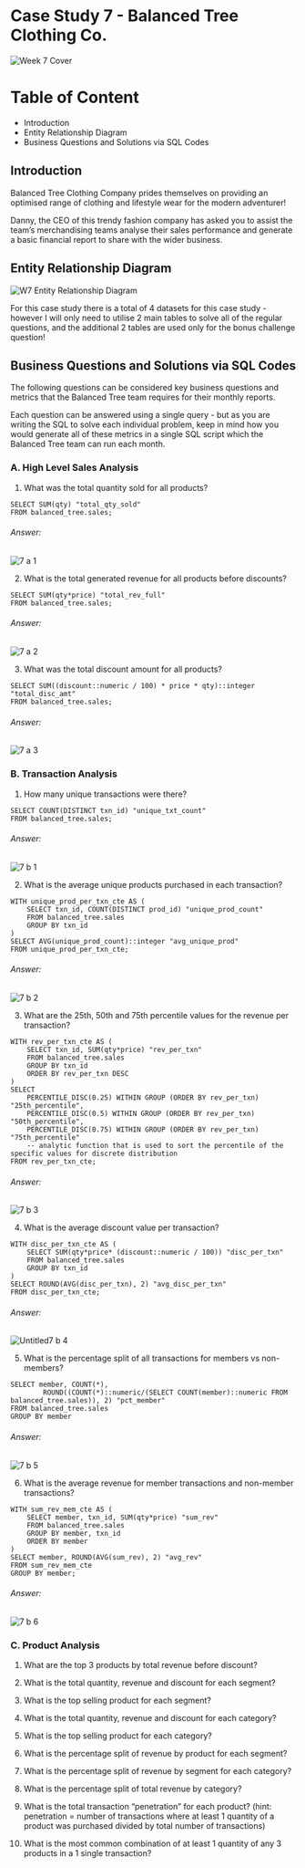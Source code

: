 # Case Study 7 - Balanced Tree Clothing Co.

![Week 7 Cover](https://github.com/lanhoang82/8-Week-SQL-Challenge/assets/47191803/2b1dff64-dd79-4f5c-95f5-b0e1c355ad1c)

# Table of Content
- Introduction
- Entity Relationship Diagram
- Business Questions and Solutions via SQL Codes

## Introduction
Balanced Tree Clothing Company prides themselves on providing an optimised range of clothing and lifestyle wear for the modern adventurer!

Danny, the CEO of this trendy fashion company has asked you to assist the team’s merchandising teams analyse their sales performance and generate a basic financial report to share with the wider business.

## Entity Relationship Diagram
![W7 Entity Relationship Diagram](https://github.com/lanhoang82/8-Week-SQL-Challenge/assets/47191803/6d4bb87b-715b-48b4-85ad-ba3f7be452b4)


For this case study there is a total of 4 datasets for this case study - however I will only need to utilise 2 main tables to solve all of the regular questions, and the additional 2 tables are used only for the bonus challenge question!

## Business Questions and Solutions via SQL Codes

The following questions can be considered key business questions and metrics that the Balanced Tree team requires for their monthly reports.

Each question can be answered using a single query - but as you are writing the SQL to solve each individual problem, keep in mind how you would generate all of these metrics in a single SQL script which the Balanced Tree team can run each month.

### A. High Level Sales Analysis

1. What was the total quantity sold for all products?

```
SELECT SUM(qty) "total_qty_sold"
FROM balanced_tree.sales;
```
###### Answer:
![7 a 1](https://github.com/lanhoang82/8-Week-SQL-Challenge/assets/47191803/0f214dd2-6fa3-47dc-882a-e0e534dff88f)


2. What is the total generated revenue for all products before discounts?

```
SELECT SUM(qty*price) "total_rev_full"
FROM balanced_tree.sales;
```
###### Answer:
![7 a 2](https://github.com/lanhoang82/8-Week-SQL-Challenge/assets/47191803/ee7f87df-f9f3-45f5-b253-0793a9153007)


3. What was the total discount amount for all products?

```
SELECT SUM((discount::numeric / 100) * price * qty)::integer "total_disc_amt"
FROM balanced_tree.sales;
```
###### Answer:
![7 a 3](https://github.com/lanhoang82/8-Week-SQL-Challenge/assets/47191803/fea8a7cb-d04f-446f-ae5b-b6f900aec966)


### B. Transaction Analysis

1. How many unique transactions were there?

```
SELECT COUNT(DISTINCT txn_id) "unique_txt_count"
FROM balanced_tree.sales;
```
###### Answer:
![7 b 1](https://github.com/lanhoang82/8-Week-SQL-Challenge/assets/47191803/c2f22562-a081-44a7-b088-147c8eac1b1b)


2. What is the average unique products purchased in each transaction?

```
WITH unique_prod_per_txn_cte AS (
	SELECT txn_id, COUNT(DISTINCT prod_id) "unique_prod_count"
	FROM balanced_tree.sales
	GROUP BY txn_id
)
SELECT AVG(unique_prod_count)::integer "avg_unique_prod"
FROM unique_prod_per_txn_cte;
```
###### Answer:
![7 b 2](https://github.com/lanhoang82/8-Week-SQL-Challenge/assets/47191803/0010376f-1a0d-463f-8a07-34dcee5af66b)


3. What are the 25th, 50th and 75th percentile values for the revenue per transaction?

```
WITH rev_per_txn_cte AS (
	SELECT txn_id, SUM(qty*price) "rev_per_txn"
	FROM balanced_tree.sales
	GROUP BY txn_id
	ORDER BY rev_per_txn DESC
)
SELECT 
	PERCENTILE_DISC(0.25) WITHIN GROUP (ORDER BY rev_per_txn) "25th_percentile",
	PERCENTILE_DISC(0.5) WITHIN GROUP (ORDER BY rev_per_txn) "50th_percentile",
	PERCENTILE_DISC(0.75) WITHIN GROUP (ORDER BY rev_per_txn) "75th_percentile"
	-- analytic function that is used to sort the percentile of the specific values for discrete distribution
FROM rev_per_txn_cte;
```
###### Answer:
![7 b 3](https://github.com/lanhoang82/8-Week-SQL-Challenge/assets/47191803/5ae1e63f-c692-4966-8c4c-ad30460c8cea)

4. What is the average discount value per transaction?

```
WITH disc_per_txn_cte AS (
	SELECT SUM(qty*price* (discount::numeric / 100)) "disc_per_txn"
	FROM balanced_tree.sales
	GROUP BY txn_id
)
SELECT ROUND(AVG(disc_per_txn), 2) "avg_disc_per_txn"
FROM disc_per_txn_cte;
```
###### Answer:
![Untitled7 b 4](https://github.com/lanhoang82/8-Week-SQL-Challenge/assets/47191803/9cb3dae1-f351-4e81-b8c7-b0e622c3eecf)

5. What is the percentage split of all transactions for members vs non-members?

```
SELECT member, COUNT(*), 
		ROUND((COUNT(*)::numeric/(SELECT COUNT(member)::numeric FROM balanced_tree.sales)), 2) "pct_member"
FROM balanced_tree.sales
GROUP BY member
```
###### Answer:
![7 b 5](https://github.com/lanhoang82/8-Week-SQL-Challenge/assets/47191803/5020d4a7-e210-46f4-9af4-cc7dd84367df)

6. What is the average revenue for member transactions and non-member transactions?

```
WITH sum_rev_mem_cte AS (
	SELECT member, txn_id, SUM(qty*price) "sum_rev"
	FROM balanced_tree.sales
	GROUP BY member, txn_id
	ORDER BY member
)
SELECT member, ROUND(AVG(sum_rev), 2) "avg_rev"
FROM sum_rev_mem_cte
GROUP BY member;
```
###### Answer:
![7 b 6](https://github.com/lanhoang82/8-Week-SQL-Challenge/assets/47191803/dc5c63a0-0c2f-4e0c-8144-a6877225e0f2)


### C. Product Analysis

1. What are the top 3 products by total revenue before discount?

2. What is the total quantity, revenue and discount for each segment?

3. What is the top selling product for each segment?

4. What is the total quantity, revenue and discount for each category?

5. What is the top selling product for each category?

6. What is the percentage split of revenue by product for each segment?

7. What is the percentage split of revenue by segment for each category?

8. What is the percentage split of total revenue by category?

9. What is the total transaction “penetration” for each product? (hint: penetration = number of transactions where at least 1 quantity of a product was purchased divided by total number of transactions)

10. What is the most common combination of at least 1 quantity of any 3 products in a 1 single transaction?
